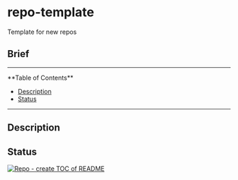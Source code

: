 # repo-template
Template for new repos


## Brief



<hr>
<!-- START doctoc generated TOC please keep comment here to allow auto update -->
<!-- DON'T EDIT THIS SECTION, INSTEAD RE-RUN doctoc TO UPDATE -->
**Table of Contents**

- [Description](#description)
- [Status](#status)

<!-- END doctoc generated TOC please keep comment here to allow auto update -->
<hr>

## Description


## Status

[![Repo - create TOC of README](https://github.com/Zheng-Bote/repo-template/actions/workflows/repo-create_doctoc.yml/badge.svg)](https://github.com/Zheng-Bote/repo-template/actions/workflows/repo-create_doctoc.yml)
